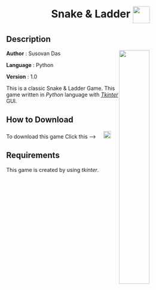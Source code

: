 #
**<H1 align = "center">Snake & Ladder <img align= "center" height=45 src="assets/icon.png"></H1>**

## Description

<img align= "right" width=40% src="https://github.com/SusovanGithub/Python-Games/blob/master/Assets/snake&ladder.gif">

**Author** : Susovan Das

**Language** : Python

**Version** : 1.0

This is a classic Snake & Ladder Game. This game written in _Python_ language with [_Tkinter_](https://docs.python.org/3/library/tkinter.html) GUI.

## How to Download

To download this game Click this --> &nbsp; &nbsp; [<img src="https://github.com/SusovanGithub/Python-Games/blob/master/Assets/.download_icon.png" width="20" height="20"/>][DownGit]

## Requirements

This game is created by using _tkinter_.

<!--Inner Links-->
[DownGit]: https://minhaskamal.github.io/DownGit/#/home?url=https://github.com/SusovanGithub/Python-Games/Snake_and_Ladder

